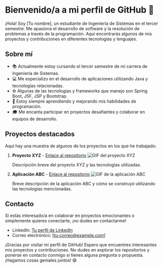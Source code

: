 # Bienvenido/a a mi perfil de GitHub 🚀

¡Hola! Soy [Tu nombre], un estudiante de Ingeniería de Sistemas en el tercer semestre. Me apasiona el desarrollo de software y la resolución de problemas a través de la programación. Aquí encontrarás algunos de mis proyectos y contribuciones en diferentes tecnologías y lenguajes.

## Sobre mí

- 📚 Actualmente estoy cursando el tercer semestre de mi carrera de Ingeniería de Sistemas.
- 💻 Me especializo en el desarrollo de aplicaciones utilizando Java y tecnologías relacionadas.
- ⚙️ Algunas de las tecnologías y frameworks que manejo son Spring Boot, JSF, JSP y Bootstrap.
- 🌱 Estoy siempre aprendiendo y mejorando mis habilidades de programación.
- 🎓 Me encanta participar en proyectos desafiantes y colaborar en equipos de desarrollo.

## Proyectos destacados

Aquí hay una muestra de algunos de los proyectos en los que he trabajado:

1. **Proyecto XYZ** - [Enlace al repositorio](https://github.com/tu-usuario/proyecto-xyz)
   ![GIF del proyecto XYZ](url-del-gif)

   Descripción breve del proyecto XYZ y las tecnologías utilizadas.

2. **Aplicación ABC** - [Enlace al repositorio](https://github.com/tu-usuario/aplicacion-abc)
   ![GIF de la aplicación ABC](url-del-gif)

   Breve descripción de la aplicación ABC y cómo se construyó utilizando las tecnologías mencionadas.

## Contacto

Si estás interesado/a en colaborar en proyectos emocionantes o simplemente quieres conectarte, ¡no dudes en contactarme!

- LinkedIn: [Tu perfil de LinkedIn](https://www.linkedin.com/in/tu-perfil)
- Correo electrónico: [tu-correo@example.com]

¡Gracias por visitar mi perfil de GitHub! Espero que encuentres interesantes mis proyectos y contribuciones. No dudes en explorar los repositorios y ponerse en contacto conmigo si tienes alguna pregunta o propuesta. ¡Hagamos cosas geniales juntos! 😄


<!--
**revkelo/revkelo** is a ✨ _special_ ✨ repository because its `README.md` (this file) appears on your GitHub profile.

Here are some ideas to get you started:

- 🔭 I’m currently working on ...
- 🌱 I’m currently learning ...
- 👯 I’m looking to collaborate on ...
- 🤔 I’m looking for help with ...
- 💬 Ask me about ...
- 📫 How to reach me: ...
- 😄 Pronouns: ...
- ⚡ Fun fact: ...
-->
